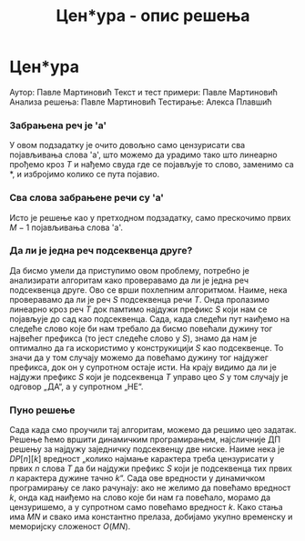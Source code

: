 ﻿---
title: Цен*ура - опис решења
---

# Цен*ура

Аутор: Павле Мартиновић 
Текст и тест примери: Павле Мартиновић 
Анализа решења: Павле Мартиновић 
Тестирање: Алекса Плавшић

### Забрањена реч је 'a'
У овом подзадатку је очито довољно само цензурисати сва појављивања слова 'a', што можемо да урадимо тако што линеарно прођемо кроз $T$ и нађемо свуда где се појављује то слово, заменимо са *, и избројимо колико се пута појавио.
###  Сва слова забрањене речи су 'a'
Исто је решење као у претходном подзадатку, само прескочимо првих $M-1$ појављивања слова 'a'.
### Да ли је једна реч подсеквенца друге?
Да бисмо умели да приступимо овом проблему, потребно је анализирати алгоритам како проверавамо да ли је једна реч подсеквенца друге. 
Ово се врши похлепним алгоритмом. Наиме, нека проверавамо да ли је реч $S$ подсеквенца речи $T$. Онда пролазимо линеарно кроз реч $T$ док памтимо најдужи префикс $S$ који нам се појављује до сад као подсеквенца. Сада, када следећи пут наиђемо на следеће слово које би нам требало да бисмо повећали дужину тог највећег префикса (то јест следеће слово у $S$), знамо да нам је оптимално да га искористимо у конструкицији $S$ као подсеквенце. То значи да у том случају можемо да повећамо дужину тог најдужег префикса, док он у супротном остаје исти. На крају видимо да ли је најдужи префикс $S$ који је подсеквенца $T$ управо цео $S$ у том случају је одговор „ДА“, а у супротном „НЕ“.
### Пуно решење
Сада када смо проучили тај алгоритам, можемо да решимо цео задатак.
Решење ћемо вршити динамичким програмирањем, најсличније ДП решењу за најдужу заједничку подсеквенцу две ниске. Наиме нека је $DP[n][k]$ вредност „колико најмање карактера треба цензурисати у првих $n$ слова $T$ да би најдужи префикс $S$ који је подсеквенца тих првих $n$ карактера дужине тачно $k$“. Сада ове вредности у динамичком програмирању се лако рачунају: ако не желимо да повећамо вредност $k$, онда кад наиђемо на слово које би нам га повећало, морамо да цензуришемо, а у супротном само повећамо вредност $k$. Како стања има $MN$ и свако има константно прелаза, добијамо укупно временску и меморијску сложеност $O(MN)$. 


